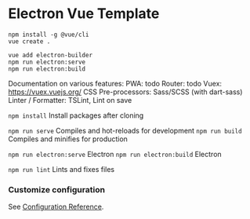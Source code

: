# Electron Vue Template

```
npm install -g @vue/cli
vue create .

vue add electron-builder
npm run electron:serve
npm run electron:build
```

Documentation on various features:
PWA: todo
Router: todo
Vuex: https://vuex.vuejs.org/
CSS Pre-processors: Sass/SCSS (with dart-sass)
Linter / Formatter: TSLint, Lint on save

`npm install` Install packages after cloning

`npm run serve` Compiles and hot-reloads for development
`npm run build` Compiles and minifies for production

`npm run electron:serve` Electron
`npm run electron:build` Electron

`npm run lint` Lints and fixes files

### Customize configuration
See [Configuration Reference](https://cli.vuejs.org/config/).
